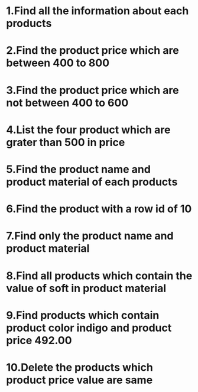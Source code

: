 # 1.Find all the information about each products

# 2.Find the product price which are between 400 to 800

# 3.Find the product price which are not between 400 to 600

# 4.List the four product which are grater than 500 in price

# 5.Find the product name and product material of each products

# 6.Find the product with a row id of 10

# 7.Find only the product name and product material

# 8.Find all products which contain the value of soft in product material

# 9.Find products which contain product color indigo and product price 492.00

# 10.Delete the products which product price value are same
